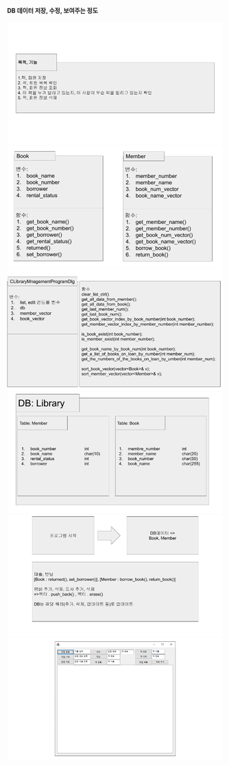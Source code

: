 #### DB 데이터 저장, 수정, 보여주는 정도
<img src="../img/lmp.png" width:620 height:480>
<img src="../img/lmp (1).png">
<img src="../img/lmp (2).png">
<img src="../img/lmp (3).png">
<img src="../img/lmp (4).png">
<img src="../img/lmp (5).png">

